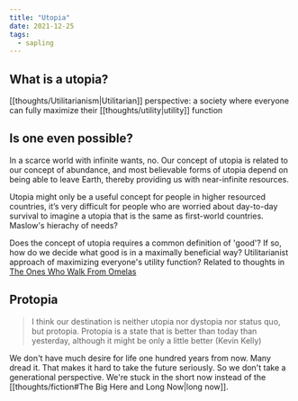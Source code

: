 ```yaml
---
title: "Utopia"
date: 2021-12-25
tags:
  - sapling
---
```


## What is a utopia?

[[thoughts/Utilitarianism|Utilitarian]] perspective: a society where everyone can fully maximize their [[thoughts/utility|utility]] function

## Is one even possible?

In a scarce world with infinite wants, no. Our concept of utopia is related to our concept of abundance, and most believable forms of utopia depend on being able to leave Earth, thereby providing us with near-infinite resources.

Utopia might only be a useful concept for people in higher resourced countries, it’s very difficult for people who are worried about day-to-day survival to imagine a utopia that is the same as first-world countries. Maslow's hierachy of needs?

Does the concept of utopia requires a common definition of 'good'? If so, how do we decide what good is in a maximally beneficial way? Utilitarianist approach of maximizing everyone's utility function? Related to thoughts in [The Ones Who Walk From Omelas](thoughts/The%20ones%20who%20walk%20away%20from%20Omelas.md)

## Protopia

> I think our destination is neither utopia nor dystopia nor status quo, but protopia. Protopia is a state that is better than today than yesterday, although it might be only a little better (Kevin Kelly)

We don't have much desire for life one hundred years from now. Many dread it. That makes it hard to take the future seriously. So we don't take a generational perspective. We're stuck in the short now instead of the [[thoughts/fiction#The Big Here and Long Now|long now]].
